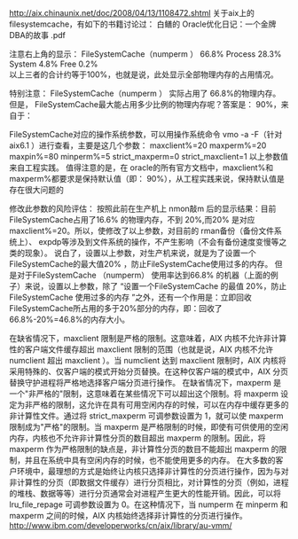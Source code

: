 http://aix.chinaunix.net/doc/2008/04/13/1108472.shtml
关于aix上的filesystemcache，有如下的书籍讨论过：
白鳝的 Oracle优化日记：一个金牌DBA的故事 .pdf


注意右上角的显示：
FileSystemCache（numperm ）  66.8%
Process                     28.3%
System                      4.8%
Free                        0.2%  
以上三者的合计约等于100%，也就是说，此处显示全部物理内存的占用情况。

特别注意：
FileSystemCache（numperm ） 实际占用了 66.8%的物理内存。
但是， FileSystemCache最大能占用多少比例的物理内存呢？答案是： 90%，来自于：

FileSystemCache对应的操作系统参数，可以用操作系统命令 vmo  -a  -F（针对aix6.1 ）进行查看，主要是这几个参数：
maxclient%=20
maxperm%=20
maxpin%=80
minperm%=5
strict_maxperm=0
strict_maxclient=1
以上参数值来自工程实践。
值得注意的是，在 oracle的所有官方文档中，maxclient%和 maxperm%都要求是保持默认值（即： 90%），从工程实践来说，保持默认值是存在很大问题的

修改此参数的风险评估：
按照此前在生产机上 nmon敲m 后的显示结果：目前 FileSystemCache占用了16.6% 的物理内存，不到 20%,而20% 是对应maxclient%=20。所以，使修改了以上参数，对目前的 rman备份（备份文件系统上）、 expdp等涉及到文件系统的操作，不产生影响（不会有备份速度变慢等之类的现象）。
说白了，设置以上参数，对生产机来说，就是为了设置一个 FileSystemCache的最大值20% ，防止FileSystemCache使用过多的内存。
但是对于FileSystemCache （numperm） 使用率达到66.8% 的机器（上面的例子）来说，设置以上参数，除了 “设置一个FileSystemCache 的最值 20%，防止FileSystemCache 使用过多的内存 ”之外，还有一个作用是：立即回收 FileSystemCache所占用的多于20%部分的内存，即：回收了66.8%-20%=46.8%的内存大小。


在缺省情况下，maxclient 限制是严格的限制。这意味着，AIX 内核不允许非计算性的客户端文件缓存超出 maxclient 限制的范围（也就是说，AIX 内核不允许 numclient 超出 maxclient ）。当 numclient 达到 maxclient 限制时，AIX 内核将采用特殊的、仅客户端的模式开始分页替换。在这种仅客户端的模式中，AIX 分页替换守护进程将严格地选择客户端分页进行操作。
在缺省情况下，maxperm 是一个"非严格的"限制，这意味着在某些情况下可以超出这个限制。将 maxperm 设定为非严格的限制，这允许在具有可用空闲内存的时候，可以在内存中缓存更多的非计算性文件。通过将 strict_maxperm 可调参数设置为 1，就可以使 maxperm 限制成为"严格"的限制。当 maxperm 是严格限制的时候，即使有可供使用的空闲内存，内核也不允许非计算性分页的数目超出 maxperm 的限制。因此，将 maxperm 作为严格限制的缺点是，非计算性分页的数目不能超出 maxperm 的限制，并且在系统中具有空闲内存的时候，也不能使用更多的内存。
在大多数的客户环境中，最理想的方式是始终让内核只选择非计算性的分页进行操作，因为与对非计算性的分页（即数据文件缓存）进行分页相比，对计算性的分页（例如，进程的堆栈、数据等等）进行分页通常会对进程产生更大的性能开销。因此，可以将 lru_file_repage 可调参数设置为 0。在这种情况下，当 numperm 在 minperm 和 maxperm 之间的时候，AIX 内核始终选择非计算性的分页进行操作。
http://www.ibm.com/developerworks/cn/aix/library/au-vmm/